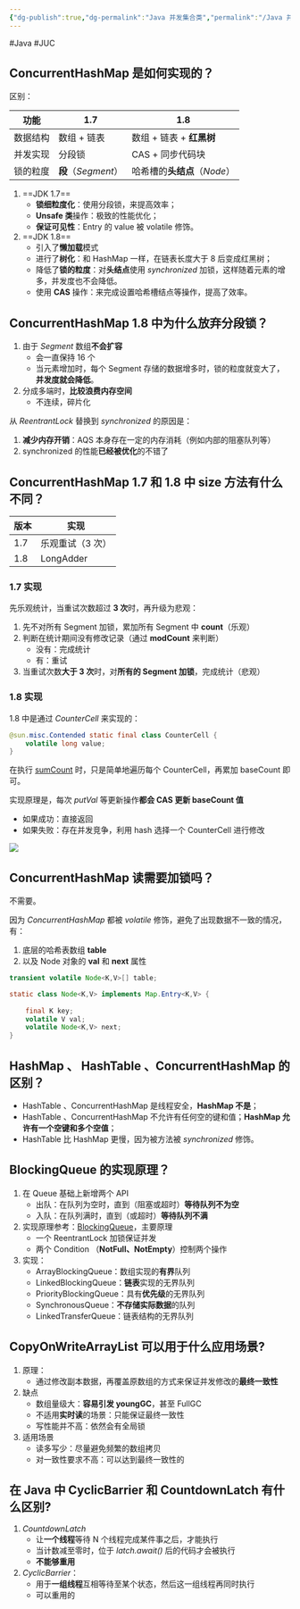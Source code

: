 ```yaml
---
{"dg-publish":true,"dg-permalink":"Java 并发集合类","permalink":"/Java 并发集合类/","tags":["JUC"]}
---
```



#Java #JUC

## ConcurrentHashMap 是如何实现的？

区别：

| 功能     | 1.7           | 1.8                      |
| -------- | ------------- | ------------------------ |
| 数据结构 | 数组 + 链表   | 数组 + 链表 + **红黑树** |
| 并发实现 | 分段锁        | CAS + 同步代码块         |
| 锁的粒度 | **段**（*Segment*） | 哈希槽的**头结点**（*Node*）                         |

1. ==JDK 1.7==
	- **锁细粒度化**：使用分段锁，来提高效率；
	-  **Unsafe 类**操作：极致的性能优化；
	- **保证可见性**：Entry 的 value 被 volatile 修饰。
2. ==JDK 1.8==
	- 引入了**懒加载**模式
	- 进行了**树化**：和 HashMap 一样，在链表长度大于 8 后变成红黑树；
	- 降低了**锁的粒度**：对**头结点**使用 *synchronized* 加锁，这样随着元素的增多，并发度也不会降低。
	- 使用 **CAS** 操作：来完成设置哈希槽结点等操作，提高了效率。

## ConcurrentHashMap 1.8 中为什么放弃分段锁？

1. 由于 *Segment* 数组**不会扩容**
	- 会一直保持 16 个
	- 当元素增加时，每个 Segment 存储的数据增多时，锁的粒度就变大了，**并发度就会降低**。
2. 分成多端时，**比较浪费内存空间**
	- 不连续，碎片化

从 *ReentrantLock* 替换到 *synchronized* 的原因是：
1. **减少内存开销**：AQS 本身存在一定的内存消耗（例如内部的阻塞队列等）
2. synchronized 的性能**已经被优化**的不错了

## ConcurrentHashMap 1.7 和 1.8 中 size 方法有什么不同？

| 版本 | 实现 |
| ---- | ---- |
| 1.7  | 乐观重试（3 次）     |
| 1.8  | LongAdder     |

### 1.7 实现

先乐观统计，当重试次数超过 **3 次**时，再升级为悲观：

1. 先不对所有 Segment 加锁，累加所有 Segment 中 **count**（乐观）
2. 判断在统计期间没有修改记录（通过 **modCount** 来判断）
	- 没有：完成统计
	- 有：重试
3. 当重试次数**大于 3 次**时，对**所有的 Segment 加锁**，完成统计（悲观）

### 1.8 实现

1.8 中是通过 *CounterCell* 来实现的：

```java
@sun.misc.Contended static final class CounterCell {  
	volatile long value;  
}
```

在执行 [sumCount](https://jihulab.com/learning/interview/-/blob/main/com/jdk/ConcurrentHashMap18.java#L2511) 时，只是简单地遍历每个  CounterCell，再累加 baseCount 即可。

实现原理是，每次 *putVal* 等更新操作**都会 CAS 更新 baseCount 值**
- 如果成功：直接返回
- 如果失败：存在并发竞争，利用 hash 选择一个 CounterCell 进行修改

![](/img/user/attachments/images/Java-CounterCell.png)

## ConcurrentHashMap 读需要加锁吗？

不需要。

因为 *ConcurrentHashMap* 都被 *volatile* 修饰，避免了出现数据不一致的情况，有：
1. 底层的哈希表数组 **table**
2. 以及 Node 对象的 **val**  和  **next**  属性

```java
transient volatile Node<K,V>[] table;

static class Node<K,V> implements Map.Entry<K,V> {  
	
	final K key;
	volatile V val;  
    volatile Node<K,V> next;
}
```

## HashMap 、 HashTable 、ConcurrentHashMap 的区别？

- HashTable 、ConcurrentHashMap 是线程安全，**HashMap 不是**；
- HashTable 、ConcurrentHashMap 不允许有任何空的键和值；**HashMap 允许有一个空键和多个空值**；
- HashTable 比 HashMap 更慢，因为被方法被 *synchronized* 修饰。

## BlockingQueue 的实现原理？

1. 在 Queue 基础上新增两个 API
	- 出队：在队列为空时，直到（阻塞或超时）**等待队列不为空**
	- 入队：在队列满时，直到（或超时）**等待队列不满**
2. 实现原理参考：[BlockingQueue](obsidian://open?vault=%E7%AC%94%E8%AE%B0&file=src%2Funarchived%2FBlockingQueue)，主要原理
	- 一个 ReentrantLock 加锁保证并发
	- 两个 Condition （**NotFull、NotEmpty**）控制两个操作
3. 实现：
	- ArrayBlockingQueue：数组实现的**有界**队列
	- LinkedBlockingQueue：**链表**实现的无界队列
	- PriorityBlockingQueue：具有**优先级**的无界队列
	- SynchronousQueue：**不存储实际数据**的队列
	- LinkedTransferQueue：链表结构的无界队列

## CopyOnWriteArrayList 可以用于什么应用场景?

1. 原理：
	- 通过修改副本数据，再覆盖原数组的方式来保证并发修改的**最终一致性**
2. 缺点
	- 数组量级大：**容易引发 youngGC**，甚至 FullGC
	- 不适用**实时读**的场景：只能保证最终一致性
	- 写性能并不高：依然会有全局锁
3. 适用场景
	- 读多写少：尽量避免频繁的数组拷贝
	- 对一致性要求不高：可以达到最终一致性的

## 在 Java 中 CyclicBarrier 和 CountdownLatch 有什么区别?

1. *CountdownLatch* 
	- 让**一个线程**等待 N 个线程完成某件事之后，才能执行
	- 当计数减至零时，位于 *latch.await()* 后的代码才会被执行
	- **不能够重用**
2. *CyclicBarrier*：
	- 用于**一组线程**互相等待至某个状态，然后这一组线程再同时执行
	- 可以重用的